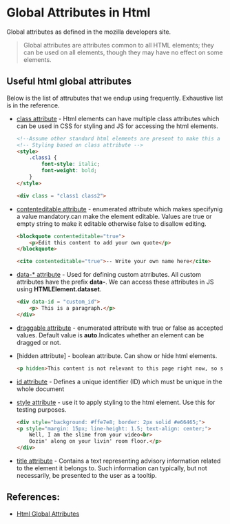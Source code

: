 # Global Attributes in Html
Global attributes as defined in the mozilla developers site.
> Global attributes are attributes common to all HTML elements; they can be used on all elements, though they may have no effect on some elements.

## Useful html global attributes 
Below is the list of attrubutes that we endup using frequently. Exhaustive list is in the reference.

* [class attribute](https://developer.mozilla.org/en-US/docs/Web/HTML/Global_attributes/class) - Html elements can have multiple class attributes which can be used in CSS for styling and JS for accessing the html elements.
    ```HTML
    <!--Assume other standard html elements are present to make this a valid html document.-->
    <!-- Styling based on class attribute -->
    <style>
        .class1 {
            font-style: italic;
            font-weight: bold;
        }
    </style>

    <div class = "class1 class2">
    ```

* [contenteditable attribute](https://developer.mozilla.org/en-US/docs/Web/HTML/Global_attributes/contenteditable) - enumerated attribute which makes specifynig a value mandatory.can make the element editable. Values are true or empty string to make it editable otherwise false to disallow editing.
    ```HTML
    <blockquote contenteditable="true">
        <p>Edit this content to add your own quote</p>
    </blockquote>

    <cite contenteditable="true">-- Write your own name here</cite>
    ```

* [data-* attribute](https://developer.mozilla.org/en-US/docs/Web/HTML/Global_attributes/data-*) - Used for defining custom atrributes. All custom attributes have the prefix **data-**. We can access these attributes in JS using **HTMLElement.dataset**.
    ```HTML
    <div data-id = "custom_id">
        <p> This is a paragraph.</p>
    </div>
    ```

* [draggable attribute](https://developer.mozilla.org/en-US/docs/Web/HTML/Global_attributes/draggable) - enumerated attribute with true or false as accepted values. Default value is **auto**.Indicates whether an element can be dragged or not.

* [hidden attribute] - boolean attribute. Can show or hide html elements.
    ```HTML
    <p hidden>This content is not relevant to this page right now, so should not be seen. Nothing to see here. Nada.</p>
    ```

* [id attribute](https://developer.mozilla.org/en-US/docs/Web/HTML/Global_attributes/id) - Defines a unique identifier (ID) which must be unique in the whole document

* [style attribute](https://developer.mozilla.org/en-US/docs/Web/HTML/Global_attributes/style) - use it to apply styling to the html element. Use this for testing purposes.
    ```HTML
    <div style="background: #ffe7e8; border: 2px solid #e66465;">
    <p style="margin: 15px; line-height: 1.5; text-align: center;">
        Well, I am the slime from your video<br>
        Oozin' along on your livin' room floor.</p>
    </div>
    ```

* [title attribute](https://developer.mozilla.org/en-US/docs/Web/HTML/Global_attributes/title) - Contains a text representing advisory information related to the element it belongs to. Such information can typically, but not necessarily, be presented to the user as a tooltip.

## References:
* [Html Global Attributes](https://developer.mozilla.org/en-US/docs/Web/HTML/Global_attributes)
